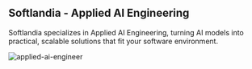 ## Softlandia - Applied AI Engineering

Softlandia specializes in Applied AI Engineering, turning AI models into practical, scalable solutions that fit your software environment.

![applied-ai-engineer](https://github.com/user-attachments/assets/75bd4b9d-a0fd-490c-b00b-c0060d034591)
